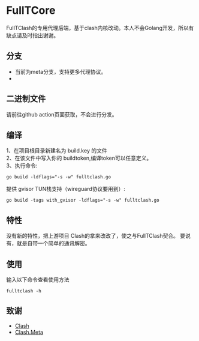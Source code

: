 # FullTCore
FullTClash的专用代理后端，基于clash内核改动。本人不会Golang开发，所以有缺点请及时指出谢谢。

## 分支
* 当前为meta分支，支持更多代理协议。
* 
## 二进制文件

请前往github action页面获取，不会进行分发。

## 编译

1、在项目根目录新建名为 build.key 的文件\
2、在该文件中写入你的 buildtoken,编译token可以任意定义。\
3、执行命令:
```shell
go build -ldflags="-s -w" fulltclash.go
```
提供 gvisor TUN栈支持（wireguard协议要用到）:
```shell
go build -tags with_gvisor -ldflags="-s -w" fulltclash.go
```
## 特性

没有新的特性，把上游项目 Clash的拿来改改了，使之与FullTClash契合。
要说有，就是自带一个简单的通讯解密。

## 使用

输入以下命令查看使用方法
```shell
fulltclash -h 
```

## 致谢

* [Clash](https://github.com/Dreamacro/clash)
* [Clash.Meta](https://github.com/metacubex/clash.meta)
